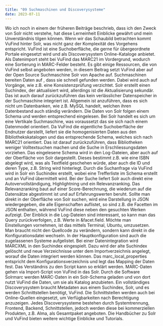 ```yaml
---
title: "09 Suchmaschinen und Discoverysysteme"
date: 2023-07-11
---
```

Wo ich noch in einem der früheren Beiträge beschrieb, dass ich den Zweck von Solr nicht verstehe, hat diese Lerneinheit Einblicke gewährt und mein Unverständnis tilgen können. Wenn wir das Schaubild betrachten kommt VuFind hinter Solr, was nicht ganz der Komplexität des Vorgehens entspricht. VuFind ist eine Suchoberfläche, die gerne für übergeordnete Portale eingesetzt wird und als Discoverysystem Online-Kataloge anbietet. Als Datenimport steht bei VuFind das MARC21 im Vordergrund, wodurch eine Sortierung in MARC-Felder besteht. Es gibt einige Ressourcen, die von VuFind selbst angeboten werden, in diesem Beitrag setzt VuFind aber auf der Open Source Suchmaschine Solr von Apache auf. Suchmaschinen bereiten Daten auf , dass sie schnell gefunden werden. Dabei wird auch auf Vorgänge, wie z.B. eine Konsistenzprüfung verzichtet. Solr erstellt einen Suchindex, der aktualisiert wird, allerdings ist die Aktualisierung sekundär. Das ist auch darauf zurückzuführen das kein verlässlicher Datenspeicher in der Suchmaschine integriert ist. Allgemein ist anzuführen, dass es sich nicht um Datenbanken, wie z.B. MySQL handelt, welchen ihren Datenbestand auch ständig verändern. Die Daten von Solr folgen einem Schema und werden entsprechend eingelesen. Bei Solr handelt es sich um eine Vertikale Suchmaschine, was voraussetzt das sie sich nach einem Datenmodel orientiert. Da VuFind die eigentliche Suchoberfläche der Endnutzer darstellt, liefert sie die homogenisierten Daten aus den Bibliothekskatalogen und das entsprechende Schema, welches sich nach MARC21 orientiert. Das ist darauf zurückzuführen, dass Bibliotheken weniger Volltextsuchen machen und die Suche in Erschliessungsdaten vorziehen. Das eingelesene Schema wird in den Log-Dateien, aber auch auf der Oberfläche von Solr dargestellt. Dieses bestimmt z.B. wie eine ISBN abgelegt wird, was als Textfield geschehen würde, aber auch die ID und deren Type, z.B. String wird hinterlegt. Durch die Suchanfrage via VuFind wird in Solr ein Suchindex erstellt, wobei eine Trefferliste im Schema erstellt und an VuFind übermittelt wird. Bei der Suche liefert Solr auch direkt eine Autovervollständigung, Highlightning und ein Relevanzranking. Das Relevanzranking baut auf einer Score-Berechnung, die wiederum auf die Datensätze abgestimmt ist und auf Erfahrungswerten beruht. Sollte man direkt in der Oberfläche von Solr suchen, wird eine Darstellung in JSON wiedergegeben, die alle Eigenschaften auflistet, so sind z.B. die Facetten im JSON enthalten, während VuFind diese neben den gesuchten Werken aufzeigt. Der Einblick in die Log-Dateien sind interessant, so kann man das Query zurückverfolgen, z.B. Werte in &facet.field. Möchte man Einstellungen vornehmen, ist das mittels Terminal, Ubuntu, umzusetzen. Man braucht nicht den Quellcode zu verändern, sondern kann direkt in die Konfigurationsdatei wechseln. In der Hauptkonfiguration sind auch die zugelassenen Systeme aufgelistet. Bei einer Datenintegration wird MARCXML in den Suchindex eingespielt. Dazu wird der alte Suchindex gelöscht und neue Verzeichnisse unter dem Importverzeichnis angelegt, worauf die Daten integriert werden können. Das marc_local_properties entspricht dem Konfigurationsverzeichnis und legt das Mapping der Daten fest. Das Verständnis zu den Script kann so erklärt werden. MARC-Daten gehen via Import-Script von VuFind in das Solr. Durch die Software Solrmarc werden MARC-Daten in ein Solr-Schema geladen und von dort nutzt VuFind die Daten, um sie als Katalog anzubieten. Ein vollständiges Discoverysystem braucht Metadaten aus einem Suchindex, Solr, und es werden Schnittstellen benötigt, VuFind. Die Schnittstellen werden auch bei Online-Quellen eingesetzt, um Verfügbarkeiten nach Berechtigung anzuzeigen. Jedes Discoverysysteme bestehen durch Systemtrennung, Frontend, Backend, Schnittstellen, jedoch werden diese bei kommerziellen Produkten, z.B. Alma, als Gesamtpaket angeboten. Die Handbücher zu Solr und VuFind bieten weitere wichtige Einblicke und Tutorials. 
